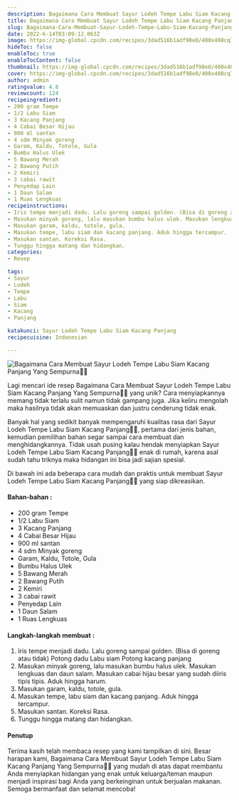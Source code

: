 ```yaml
---
description: Bagaimana Cara Membuat Sayur Lodeh Tempe Labu Siam Kacang Panjang Yang Sempurna"
title: Bagaimana Cara Membuat Sayur Lodeh Tempe Labu Siam Kacang Panjang Yang Sempurna
slug: Bagaimana-Cara-Membuat-Sayur-Lodeh-Tempe-Labu-Siam-Kacang-Panjang-Yang-Sempurna
date: 2022-6-14T03:09:12.063Z
image: https://img-global.cpcdn.com/recipes/3dad516b1adf98e0/400x400cq70/photo.jpg
hideToc: false
enableToc: true
enableTocContent: false
thumbnail: https://img-global.cpcdn.com/recipes/3dad516b1adf98e0/400x400cq70/photo.jpg
cover: https://img-global.cpcdn.com/recipes/3dad516b1adf98e0/400x400cq70/photo.jpg
author: admin
ratingvalue: 4.8
reviewcount: 124
recipeingredient:
- 200 gram Tempe
- 1/2 Labu Siam
- 3 Kacang Panjang
- 4 Cabai Besar Hijau
- 900 ml santan
- 4 sdm Minyak goreng
- Garam, Kaldu, Totole, Gula
- Bumbu Halus Ulek
- 5 Bawang Merah
- 2 Bawang Putih
- 2 Kemiri
- 3 cabai rawit
- Penyedap Lain
- 1 Daun Salam
- 1 Ruas Lengkuas
recipeinstructions:
- Iris tempe menjadi dadu. Lalu goreng sampai golden. (Bisa di goreng atau tidak) Potong dadu Labu siam Potong kacang panjang
- Masukan minyak goreng, lalu masukan bumbu halus ulek. Masukan lengkuas dan daun salam. Masukan cabai hijau besar yang sudah diiris tipis tipis. Aduk hingga harum.
- Masukan garam, kaldu, totole, gula.
- Masukan tempe, labu siam dan kacang panjang. Aduk hingga tercampur.
- Masukan santan. Koreksi Rasa.
- Tunggu hingga matang dan hidangkan.
categories:
- Resep

tags:
- Sayur
- Lodeh
- Tempe
- Labu
- Siam
- Kacang
- Panjang

katakunci: Sayur Lodeh Tempe Labu Siam Kacang Panjang
recipecuisine: Indonesian

---
```


![Bagaimana Cara Membuat Sayur Lodeh Tempe Labu Siam Kacang Panjang Yang Sempurna👩‍🍳](https://img-global.cpcdn.com/recipes/3dad516b1adf98e0/400x400cq70/photo.jpg)

Lagi mencari ide resep Bagaimana Cara Membuat Sayur Lodeh Tempe Labu Siam Kacang Panjang Yang Sempurna👩‍🍳 yang unik? Cara menyiapkannya memang tidak terlalu sulit namun tidak gampang juga. Jika keliru mengolah maka hasilnya tidak akan memuaskan dan justru cenderung tidak enak.

Banyak hal yang sedikit banyak mempengaruhi kualitas rasa dari Sayur Lodeh Tempe Labu Siam Kacang Panjang👩‍🍳, pertama dari jenis bahan, kemudian pemilihan bahan segar sampai cara membuat dan menghidangkannya. Tidak usah pusing kalau hendak menyiapkan Sayur Lodeh Tempe Labu Siam Kacang Panjang👩‍🍳 enak di rumah, karena asal sudah tahu triknya maka hidangan ini bisa jadi sajian spesial.

Di bawah ini ada beberapa cara mudah dan praktis untuk membuat Sayur Lodeh Tempe Labu Siam Kacang Panjang👩‍🍳 yang siap dikreasikan.

<!--inarticleads1-->

#### Bahan-bahan :

- 200 gram Tempe
- 1/2 Labu Siam
- 3 Kacang Panjang
- 4 Cabai Besar Hijau
- 900 ml santan
- 4 sdm Minyak goreng
- Garam, Kaldu, Totole, Gula
- Bumbu Halus Ulek
- 5 Bawang Merah
- 2 Bawang Putih
- 2 Kemiri
- 3 cabai rawit
- Penyedap Lain
- 1 Daun Salam
- 1 Ruas Lengkuas

<!--inarticleads2-->

#### Langkah-langkah membuat :

1. Iris tempe menjadi dadu. Lalu goreng sampai golden. (Bisa di goreng atau tidak) Potong dadu Labu siam Potong kacang panjang
1. Masukan minyak goreng, lalu masukan bumbu halus ulek. Masukan lengkuas dan daun salam. Masukan cabai hijau besar yang sudah diiris tipis tipis. Aduk hingga harum.
1. Masukan garam, kaldu, totole, gula.
1. Masukan tempe, labu siam dan kacang panjang. Aduk hingga tercampur.
1. Masukan santan. Koreksi Rasa.
1. Tunggu hingga matang dan hidangkan.

#### Penutup

Terima kasih telah membaca resep yang kami tampilkan di sini. Besar harapan kami, Bagaimana Cara Membuat Sayur Lodeh Tempe Labu Siam Kacang Panjang Yang Sempurna👩‍🍳 yang mudah di atas dapat membantu Anda menyiapkan hidangan yang enak untuk keluarga/teman maupun menjadi inspirasi bagi Anda yang berkeinginan untuk berjualan makanan. Semoga bermanfaat dan selamat mencoba!